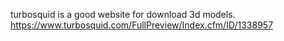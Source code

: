 turbosquid is a good website for download 3d models.
https://www.turbosquid.com/FullPreview/Index.cfm/ID/1338957